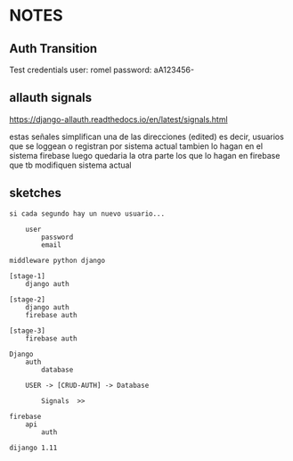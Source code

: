 # NOTES

## Auth Transition

Test credentials
user: romel
password: aA123456-

## allauth signals

https://django-allauth.readthedocs.io/en/latest/signals.html

estas señales simplifican una de las direcciones (edited)
es decir, usuarios que se loggean o registran por sistema actual tambien lo hagan en el sistema firebase
luego quedaria la otra parte
los que lo hagan en firebase que tb modifiquen sistema actual

## sketches

```text
si cada segundo hay un nuevo usuario...

    user
        password
        email

middleware python django

[stage-1]
    django auth

[stage-2]
    django auth
    firebase auth

[stage-3]
    firebase auth

Django
    auth
        database

    USER -> [CRUD-AUTH] -> Database

        Signals  >>

firebase
    api
        auth

dijango 1.11
```